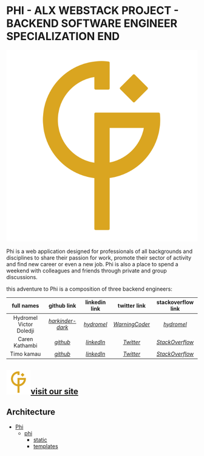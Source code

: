 **PHI - ALX WEBSTACK PROJECT - BACKEND SOFTWARE ENGINEER SPECIALIZATION END**
==============================================================================

![Phi](./phi/static/svg/phi-320.svg)

Phi is a web application designed for professionals of all backgrounds and disciplines to share their passion for work, promote their sector of activity and find new career or even a new job. Phi is also a place to spend a weekend with colleagues and friends through private and group discussions.

this adventure to Phi is a composition of three backend engineers:

| full names | github link | linkedin link | twitter link | stackoverflow link |
| :---------:| :----------:| :------------:| :-----------:| :-----------------:|
| Hydromel Victor Doledji | [*harkinder-dark*](github.com/harkinder-dark) | [*hydromel*](https://www.linkedin.com/in/hydromel/) | [*WarningCode*r](https://twitter.com/WarningCode) | [*hydromel*](https://stackoverflow.com/users/20591064/hydromel) |
| Caren Kathambi | [*github*]() | [*linkedIn*]() | [*Twitter*]() | [*StackOverflow*]() |
| Timo kamau | [*github*]() | [*linkedIn*]() | [*Twitter*]() | [*StackOverflow*]() |

## ![Phi](./phi/static/svg/phi-32.svg)[**visit our site**]()

## Architecture

* [Phi](.)
  * [phi](../Phi)
    * [static](./phi/static)
    * [templates](./phi/templates)
